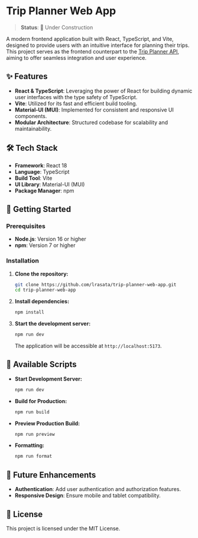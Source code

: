 # Trip Planner Web App

> **Status**: 🚧 Under Construction

A modern frontend application built with React, TypeScript, and Vite, designed to provide users with an intuitive interface for planning their trips. This project serves as the frontend counterpart to the [Trip Planner API](https://github.com/lrasata/tripPlannerAPI), aiming to offer seamless integration and user experience.



## ✨ Features

- **React & TypeScript**: Leveraging the power of React for building dynamic user interfaces with the type safety of TypeScript.
- **Vite**: Utilized for its fast and efficient build tooling.
- **Material-UI (MUI)**: Implemented for consistent and responsive UI components.
- **Modular Architecture**: Structured codebase for scalability and maintainability.



## 🛠️ Tech Stack

- **Framework**: React 18
- **Language**: TypeScript
- **Build Tool**: Vite
- **UI Library**: Material-UI (MUI)
- **Package Manager**: npm



## 🚀 Getting Started

### Prerequisites

- **Node.js**: Version 16 or higher
- **npm**: Version 7 or higher

### Installation

1. **Clone the repository:**

   ```bash
   git clone https://github.com/lrasata/trip-planner-web-app.git
   cd trip-planner-web-app
   ```

2. **Install dependencies:**

   ```bash
   npm install
   ```

3. **Start the development server:**

   ```bash
   npm run dev
   ```

   The application will be accessible at `http://localhost:5173`.



## 🔧 Available Scripts

- **Start Development Server:**

  ```bash
  npm run dev
  ```

- **Build for Production:**

  ```bash
  npm run build
  ```

- **Preview Production Build:**

  ```bash
  npm run preview
  ```

- **Formatting:**

  ```bash
  npm run format
  ```



## 📌 Future Enhancements

- **Authentication**: Add user authentication and authorization features.
- **Responsive Design**: Ensure mobile and tablet compatibility.


## 📄 License

This project is licensed under the MIT License.